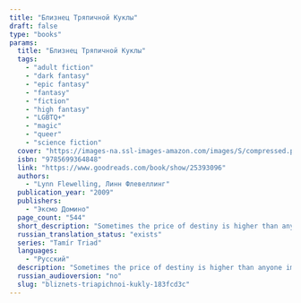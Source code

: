 ```yaml
---
title: "Близнец Тряпичной Куклы"
draft: false
type: "books"
params:
  title: "Близнец Тряпичной Куклы"
  tags:
    - "adult fiction"
    - "dark fantasy"
    - "epic fantasy"
    - "fantasy"
    - "fiction"
    - "high fantasy"
    - "LGBTQ+"
    - "magic"
    - "queer"
    - "science fiction"
  cover: "https://images-na.ssl-images-amazon.com/images/S/compressed.photo.goodreads.com/books/1429512994i/25393096.jpg"
  isbn: "9785699364848"
  link: "https://www.goodreads.com/book/show/25393096"
  authors:
    - "Lynn Flewelling, Линн Флевеллинг"
  publication_year: "2009"
  publishers:
    - "Эксмо Домино"
  page_count: "544"
  short_description: "Sometimes the price of destiny is higher than anyone imagined.... Dark Magic, Hidden DestinyFor three centuries a divine prophecy and a line of warrior queens protected Skala."
  russian_translation_status: "exists"
  series: "Tamír Triad"
  languages:
    - "Русский"
  description: "Sometimes the price of destiny is higher than anyone imagined.... Dark Magic, Hidden DestinyFor three centuries a divine prophecy and a line of warrior queens protected Skala. But the people grew complacent and Erius, a usurper king, claimed his young half sister’s throne. Now plague and drought stalk the land, war with Skala’s ancient rival Plenimar drains the country’s lifeblood, and to be born female into the royal line has become a death sentence as the king fights to ensure the succession of his only heir, a son. For King Erius the greatest threat comes from his own line — and from Illior’s faithful, who spread the Oracle’s words to a doubting populace. As noblewomen young and old perish mysteriously, the king’s nephew — his sister’s only child — grows toward manhood. But unbeknownst to the king or the boy, strange, haunted Tobin is the princess’s daughter, given male form by a dark magic to protect her until she can claim her rightful destiny. Only Tobin’s noble father, two wizards of Illior, and an outlawed forest witch know the truth. Only they can protect young Tobin from a king’s wrath, a mother’s madness, and the terrifying rage of her brother’s demon spirit, determined to avenge his brutal murder...."
  russian_audioversion: "no"
  slug: "bliznets-triapichnoi-kukly-183fcd3c"
---
```

